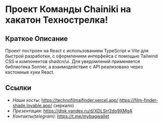# Проект Команды **Chainiki** на хакатон Технострелка! 

## Краткое Описание
Проект построен на React с использованием TypeScript и Vite для быстрой разработки, с оформлением интерфейса с помощью Tailwind CSS и компонентов shadcn/ui.
Для уведомлений применяется библиотека Sonner, а взаимодействие с API реализовано через кастомные хуки React.

## Ссылки
* *Наши хосты*:
  https://technofilmaifinder.vercel.app/
  https://film-finder-shade.lovable.app/ (зеркало)
* *Презентация:* https://disk.yandex.ru/d/XDLSrr2do9XMgA
* *Контакты(telegram):* https://t.me/mybagwallet 
